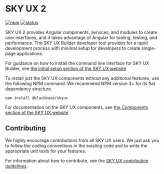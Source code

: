 # SKY UX 2

[![npm](https://img.shields.io/npm/v/@blackbaud/skyux.svg)](https://www.npmjs.com/package/@blackbaud/skyux)
[![status](https://travis-ci.org/blackbaud/skyux2.svg?branch=master)](https://travis-ci.org/blackbaud/skyux2)

SKY UX 2 provides Angular components, services, and modules to create user interfaces, and it takes advantage of Angular for tooling, testing, and performance. The SKY UX Builder developer tool provides for a rapid development process with minimal setup for developers to create single-page applications.

For guidance on how to install the command line interface for SKY UX Builder, see [the initial setup section of the SKY UX website](https://developer.blackbaud.com/skyux/learn/get-started/prereqs/initial-setup).

To install just the SKY UX components without any additional features, use the following NPM command. We recommend NPM version 3+ for its flat dependency structure.

`npm install @blackbaud/skyux`

For documentation on the SKY UX components, see [the Components section of the SKY UX website](https://developer.blackbaud.com/skyux/components).

## Contributing

We highly encourage contributions from all SKY UX users. We just ask you to follow the coding conventions in the existing code and to write the appropriate unit tests for your features.

For information about how to contribute, see the [SKY UX contribution guidelines](https://github.com/blackbaud/skyux2/blob/master/CONTRIBUTING.md).
